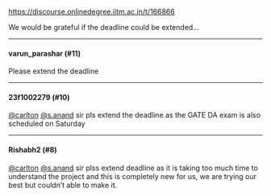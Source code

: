 https://discourse.onlinedegree.iitm.ac.in/t/166866

We would be grateful if the deadline could be extended…</p><hr>

<h4>varun_parashar (#11)</h4>
<p>Please extend the deadline </p><hr>

<h4>23f1002279 (#10)</h4>
<p><a class="mention" href="/u/carlton">@carlton</a> <a class="mention" href="/u/s.anand">@s.anand</a>  sir pls extend the deadline as the GATE DA exam is also scheduled on Saturday</p><hr>

<h4>Rishabh2 (#8)</h4>
<p><a class="mention" href="/u/carlton">@carlton</a> <a class="mention" href="/u/s.anand">@s.anand</a> sir plss extend deadline as it is taking too much time to understand the project and this is completely new for us, we are trying our best but couldn’t able to make it.
